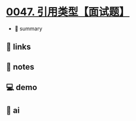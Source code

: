 # [0047. 引用类型【面试题】](https://github.com/Tdahuyou/javascript/tree/main/0047.%20%E5%BC%95%E7%94%A8%E7%B1%BB%E5%9E%8B%E3%80%90%E9%9D%A2%E8%AF%95%E9%A2%98%E3%80%91)

- 📝 summary

## 🔗 links
## 📒 notes
## 💻 demo
## 🤖 ai
